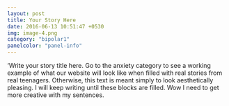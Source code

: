 ```yaml
---
layout: post
title: Your Story Here
date: 2016-06-13 10:51:47 +0530
img: image-4.png
category: "bipolar1"
panelcolor: "panel-info"
---
```

‘Write your story title here. Go to the anxiety category to see a working example of what our website will look like when filled with real stories from real teenagers. Otherwise, this text is meant simply to look aesthetically pleasing. I will keep writing until these blocks are filled. Wow I need to get more creative with my sentences.